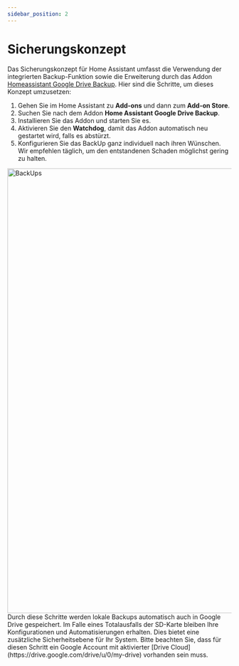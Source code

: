 ```yaml
---
sidebar_position: 2
---
```


# Sicherungskonzept

Das Sicherungskonzept für Home Assistant umfasst die Verwendung der integrierten Backup-Funktion sowie die Erweiterung durch das Addon [Homeassistant Google Drive Backup](https://github.com/sabeechen/hassio-google-drive-backup). Hier sind die Schritte, um dieses Konzept umzusetzen:

1. Gehen Sie im Home Assistant zu **Add-ons** und dann zum **Add-on Store**.
2. Suchen Sie nach dem Addon **Home Assistant Google Drive Backup**.
3. Installieren Sie das Addon und starten Sie es.
4. Aktivieren Sie den **Watchdog**, damit das Addon automatisch neu gestartet wird, falls es abstürzt.
5. Konfigurieren Sie das BackUp ganz individuell nach ihren Wünschen. Wir empfehlen täglich, um den entstandenen Schaden möglichst gering zu halten.
<img src="/img/backups.png" alt="BackUps" width="1000"/>
Durch diese Schritte werden lokale Backups automatisch auch in Google Drive gespeichert. Im Falle eines Totalausfalls der SD-Karte bleiben Ihre Konfigurationen und Automatisierungen erhalten. Dies bietet eine zusätzliche Sicherheitsebene für Ihr System.
Bitte beachten Sie, dass für diesen Schritt ein Google Account mit aktivierter [Drive Cloud](https://drive.google.com/drive/u/0/my-drive) vorhanden sein muss.
